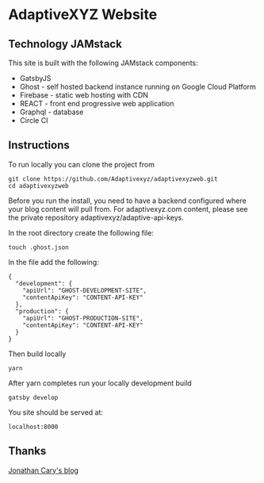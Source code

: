 # AdaptiveXYZ Website
## Technology JAMstack

This site is built with the following JAMstack components:
- GatsbyJS
- Ghost - self hosted backend instance running on Google Cloud Platform
- Firebase - static web hosting with CDN
- REACT - front end progressive web application
- Graphql - database
- Circle CI


## Instructions

To run locally you can clone the project from 
```
git clone https://github.com/Adaptivexyz/adaptivexyzweb.git
cd adaptivexyzweb
```



Before you run the install, you need to have a backend configured where your blog content will pull from.  For adaptivexyz.com content, please see the private repository adaptivexyz/adaptive-api-keys.  

In the root directory create the following file:

```
touch .ghost.json
```

In the file add the following:

```
{
  "development": {
    "apiUrl": "GHOST-DEVELOPMENT-SITE",
    "contentApiKey": "CONTENT-API-KEY"
  },
  "production": {
    "apiUrl": "GHOST-PRODUCTION-SITE",
    "contentApiKey": "CONTENT-API-KEY"
  }
}
```

Then build locally

```
yarn
```

After yarn completes run your locally development build
```
gatsby develop
```

You site should be served at:

```localhost:8000```

## Thanks

[Jonathan Cary's blog](https://medium.com/@jonathan_cary/deploying-a-gatsby-site-to-firebase-with-circleci-d2dae648cfc9)


